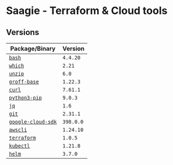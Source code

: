 # Saagie - Terraform & Cloud tools

## Versions

| Package/Binary | Version |
| --- | --- |
| [`bash`](https://www.gnu.org/software/bash/) | `4.4.20` |
| [`which`](https://savannah.gnu.org/projects/which/) | `2.21` |
| [`unzip`](http://www.info-zip.org/UnZip.html) | `6.0` |
| [`groff-base`](http://www.gnu.org/software/groff/) | `1.22.3` |
| [`curl`](https://curl.se/) | `7.61.1` |
| [`python3-pip`](http://www.pip-installer.org) | `9.0.3` |
| [`jq`](http://stedolan.github.io/jq/) | `1.6` |
| [`git`](https://git-scm.com/) | `2.31.1` |
| [`google-cloud-sdk`](https://cloud.google.com/sdk/gcloud) | `398.0.0` |
| [`awscli`](https://aws.amazon.com/cli/) | `1.24.10` |
| [`terraform`](https://www.terraform.io/) | `1.0.5` |
| [`kubectl`](https://kubernetes.io/docs/reference/kubectl/) | `1.21.8` |
| [`helm`](https://helm.sh/) | `3.7.0` |
